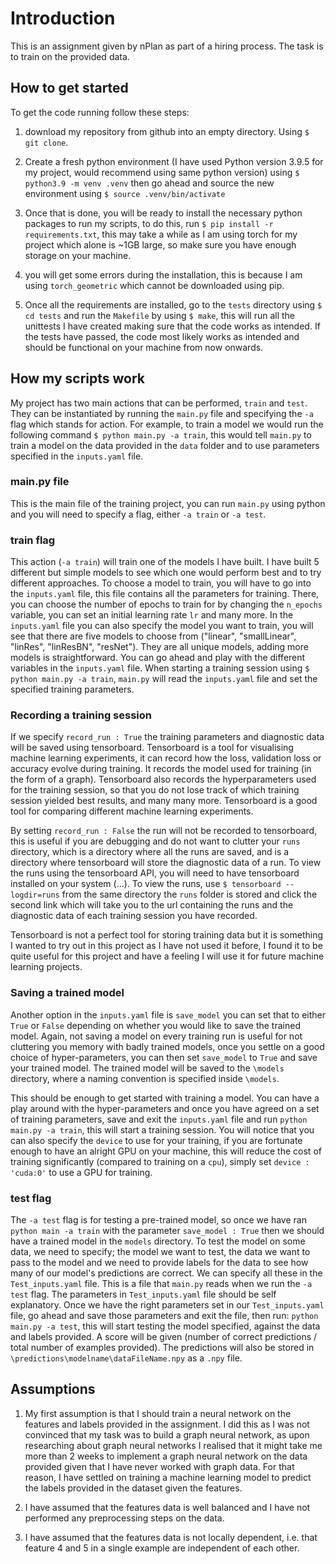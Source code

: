 # Introduction

This is an assignment given by nPlan as part of a hiring process. The
task is to train on the provided data.

## How to get started

To get the code running follow these steps: 
1) download my repository from github into an empty directory.
Using `$ git clone`.

2) Create a fresh python environment (I have used Python version
3.9.5 for my project, would recommend using same python version) using 
`$ python3.9 -m venv .venv` then go ahead and source the new environment
using `$ source .venv/bin/activate`

3) Once that is done, you will be ready to install the necessary python 
packages to run my scripts, to do this, run
`$ pip install -r requirements.txt`,
this may take a while as I am using torch
for my project which alone is ~1GB large, so make sure you have 
enough storage on your machine.

4) you will get some errors during the installation, this is because
I am using `torch_geometric` which cannot be downloaded using pip.

4) Once all the requirements are installed, go to the `tests` directory
using `$ cd tests` and run the `Makefile` by using 
`$ make`, this will run all the
unittests I have created making sure that the code works as intended.
If the tests have passed, the code most likely works as intended and 
should be functional on your machine from now onwards.

## How my scripts work

My project has two main actions that can be performed, `train` and
`test`. They can be instantiated by running the `main.py` file
and specifying the `-a` flag which stands for action. For example,
to train a model 
we would run the following command `$ python main.py -a train`, this
would tell `main.py` to train a model on the data provided in the 
`data` folder and to use parameters specified in the `inputs.yaml` 
file. 

### main.py file

This is the main file of the training project, you can run 
`main.py` using python and you will need to specify a flag, either
`-a train` or `-a test`.

### train flag

This action (`-a train`) will train one of the models I have built.
I have built
5 different but simple models to see which one would perform best and 
to try 
different approaches. To choose a model to train, you will have to 
go into the `inputs.yaml` file, this file contains all the
parameters for training. There, you can choose the number of 
epochs to train for by changing the `n_epochs` variable, you can
set an initial learning rate `lr` and many more. In the 
`inputs.yaml` file you can also specify the model you want to train,
you will see that there are five models to choose from
("linear", "smallLinear", "linRes", "linResBN", "resNet"). They are
all unique models, adding more models is straightforward.
You can go ahead and play with the different variables in the 
`inputs.yaml` file. When starting a training session using 
`$ python main.py -a train`, `main.py` will read the `inputs.yaml`
file and set the specified training parameters. 

### Recording a training session

If we specify 
`record_run : True` the training parameters and diagnostic data
will be saved using tensorboard. Tensorboard is a tool for 
visualising machine learning experiments, it can record how
the loss, validation loss or accuracy evolve during training.
It records the model used for training (in the form of a graph).
Tensorboard also records the hyperparameters used for the training
session, so that you do not lose track of which training session
yielded best results, and many many more. Tensorboard 
is a good tool for 
comparing different 
machine learning experiments. 

By setting `record_run : False` 
the run will not be 
recorded to tensorboard, this is useful if you are debugging and 
do not want to clutter your `runs` directory, which is a directory
where all the runs are saved, and is a directory where tensorboard 
will store the diagnostic data of a run. To view the runs using
the tensorboard API, you will need to have tensorboard installed 
on your system (...). 
To view the runs, use
`$ tensorboard --logdir=runs` from the same directory the `runs`
folder is stored and click the second link which will take you
to the url containing the runs and the diagnostic data of each
training session you have recorded. 

Tensorboard is not a perfect
tool for storing training data but it is something I wanted to 
try out in this project as I have not used it before, I found it
to be quite useful for this project and have a feeling I will
use it for future machine learning projects.

### Saving a trained model

Another option in the `inputs.yaml` file is 
`save_model` you can set that to either `True` or `False` 
depending on whether you would like to save the trained model. 
Again,
not saving a model on every training run is useful for not 
cluttering you memory with badly trained models, once you 
settle on a good choice of hyper-parameters, you can then set
`save_model` to `True` and save your trained model. The 
trained model will be saved to the `\models` directory, where a 
naming convention is specified inside `\models`. 

This should be enough to get started with training a model.
You can have a play around with the hyper-parameters and once
you have agreed on a set of training parameters, save and
exit the `inputs.yaml` file and run 
`python main.py -a train`, this will start a training session.
You will notice that you can also specify the `device` to use
for your training, if you are fortunate enough to have an
alright GPU
on your machine, this will reduce the cost of training 
significantly (compared to training on a `cpu`), simply set
`device : 'cuda:0'` to use a GPU for training.

### test flag

The `-a test` flag is for testing a pre-trained model, so once
we have ran `python main -a train` with the parameter 
`save_model : True` then we should have a 
trained model in the `models` directory. To test the model on
some data, we need to specify; the model we want to test, the
data we want to pass to the model and we need to provide labels
for the data to see how many of our model's predictions are
correct. We can specify all these in the `Test_inputs.yaml`
file. This is a file that `main.py` reads when we run the
`-a test` flag. The parameters in `Test_inputs.yaml` file
should be self explanatory. Once we have the right parameters
set in our `Test_inputs.yaml` file, go ahead and save those
parameters and exit the file, then run: 
`python main.py -a test`, this will start testing the model 
specified, against the data and labels provided. A score will
be given (number of correct predictions / total number of 
examples provided). The predictions will also be stored in 
`\predictions\modelname\dataFileName.npy` 
as a `.npy` file. 

## Assumptions

1) My first assumption is that I should train a neural network 
on the features and labels provided in the assignment. I did
this as I was not convinced that my task was to build a graph
neural network, as upon researching about graph neural networks
I realised that it might take me more than 2 weeks to implement
a graph neural network on the data provided given that I have 
never worked with graph data. For that reason, I have settled on
training a machine learning model to predict the labels provided
in the dataset given the features.

2) I have assumed that the features data is well balanced and 
I have not performed any preprocessing steps on the data.

3) I have assumed that the features data is not locally
dependent, i.e. that feature 4 and 5 in a single example 
are independent of each other.
